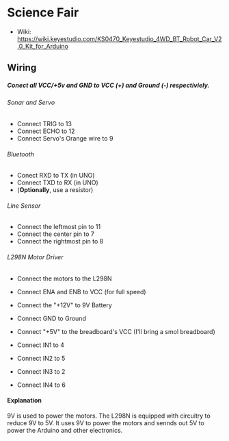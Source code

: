 # Science Fair
- Wiki: https://wiki.keyestudio.com/KS0470_Keyestudio_4WD_BT_Robot_Car_V2.0_Kit_for_Arduino

## Wiring
##### Conect all VCC/+5v and GND to VCC (+) and Ground (-) respectiviely.
###### Sonar and Servo
- Connect TRIG to 13
- Connect ECHO to 12
- Connect Servo's Orange wire to 9

###### Bluetooth
- Conect RXD to TX (in UNO)
- Connect TXD to RX (in UNO)
- (**Optionally**, use a resistor)

###### Line Sensor
- Connect the leftmost pin to 11
- Connect the center pin to 7
- Connect the rightmost pin to 8

###### L298N Motor Driver
- Connect the motors to the L298N
- Connect ENA and ENB to VCC (for full speed)
- Connect the "+12V" to 9V Battery
- Connect GND to Ground
- Connect "+5V" to the breadboard's VCC (I'll bring a smol breadboard)

- Connect IN1 to 4
- Connect IN2 to 5
- Connect IN3 to 2
- Connect IN4 to 6

#### Explanation
9V is used to power the motors. The L298N is equipped with circuitry to reduce 9V to 5V. It uses 9V to power the motors and sennds out 5V to power the Arduino and other electronics.
